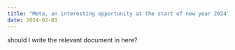 ```yaml
---
title: "Meta, an interesting opportunity at the start of new year 2024"
date: 2024-02-03
---
```



should I write the relevant document in here?